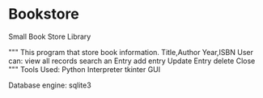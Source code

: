 # Bookstore
Small Book Store Library

"""
This program that store  book information.
Title,Author
Year,ISBN
User can:
view all records
search an Entry
add entry
Update Entry
delete
Close
"""
Tools Used:
Python Interpreter
tkinter GUI

Database engine:
sqlite3
